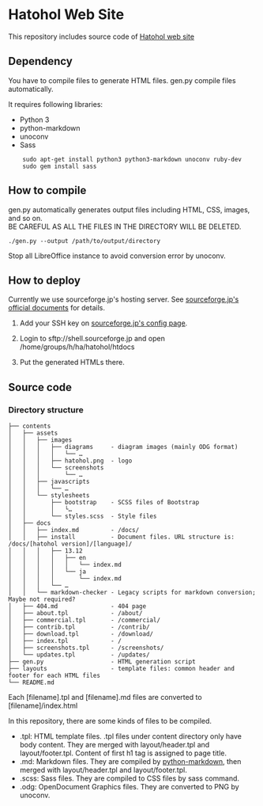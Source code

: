 Hatohol Web Site
=================
This repository includes source code of [Hatohol web site](http://www.hatohol.org)

Dependency
-----------
You have to compile files to generate HTML files.
gen.py compile files automatically.

It requires following libraries:

- Python 3
- python-markdown
- unoconv
- Sass

```shell
    sudo apt-get install python3 python3-markdown unoconv ruby-dev
    sudo gem install sass
```

How to compile
---------------
gen.py automatically generates output files including HTML, CSS, images, and so on.  
BE CAREFUL AS ALL THE FILES IN THE DIRECTORY WILL BE DELETED.

    ./gen.py --output /path/to/output/directory

Stop all LibreOffice instance to avoid conversion error by unoconv.

How to deploy
--------------
Currently we use sourceforge.jp's hosting server. See [sourceforge.jp's official documents](http://sourceforge.jp/docs/FrontPage#h2-Web.E3.82.B5.E3.82.A4.E3.83.88.E3.81.AE.E3.83.9B.E3.82.B9.E3.83.86.E3.82.A3.E3.83.B3.E3.82.B0.E3.81.AB.E9.96.A2.E3.81.99.E3.82.8B.E6.96.87.E6.9B.B8) for details.

1. Add your SSH key on [sourceforge.jp's config page](https://sourceforge.jp/account/editsshkeys.php).

2. Login to sftp://shell.sourceforge.jp and open /home/groups/h/ha/hatohol/htdocs

3. Put the generated HTMLs there.

Source code
---------------

### Directory structure
    ├── contents
    │   ├── assets
    │   │   ├── images
    │   │   │   ├── diagrams     - diagram images (mainly ODG format)
    │   │   │   │   └── …
    │   │   │   ├── hatohol.png  - logo
    │   │   │   └── screenshots
    │   │   │       └── …
    │   │   ├── javascripts
    │   │   │   └── …
    │   │   └── stylesheets
    │   │       ├── bootstrap    - SCSS files of Bootstrap
    │   │       │   └…
    │   │       └── styles.scss  - Style files
    │   ├── docs
    │   │   ├── index.md         - /docs/
    │   │   ├── install          - Document files. URL structure is: /docs/[hatohol version]/[language]/
    │   │   │   ├── 13.12
    │   │   │   │   ├── en
    │   │   │   │   │   └── index.md
    │   │   │   │   └── ja
    │   │   │   │       └── index.md
    │   │   │   └── …
    │   │   └── markdown-checker - Legacy scripts for markdown conversion; Maybe not required?
    │   ├── 404.md               - 404 page
    │   ├── about.tpl            - /about/
    │   ├── commercial.tpl       - /commercial/
    │   ├── contrib.tpl          - /contrib/
    │   ├── download.tpl         - /download/
    │   ├── index.tpl            - /
    │   ├── screenshots.tpl      - /screenshots/
    │   └── updates.tpl          - /updates/
    ├── gen.py                   - HTML generation script
    ├── layouts                  - template files: common header and footer for each HTML files
    └── README.md

Each [filename].tpl and [filename].md files are converted to [filename]/index.html

In this repository, there are some kinds of files to be compiled.
- .tpl: HTML template files. .tpl files under content directory only have body content. They are merged with layout/header.tpl and layout/footer.tpl. Content of first h1 tag is assigned to page title.
- .md: Markdown files. They are compiled by [python-markdown](https://pypi.python.org/pypi/Markdown), then merged with layout/header.tpl and layout/footer.tpl.
- .scss: Sass files. They are compiled to CSS files by sass command.
- .odg: OpenDocument Graphics files. They are converted to PNG by unoconv.

